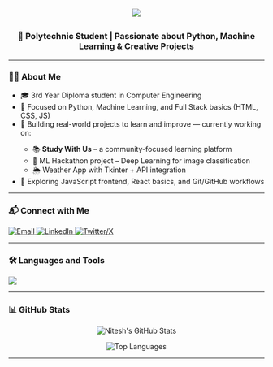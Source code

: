 <!-- Visitor Badge (optional) -->
<!-- <p align="right">
  <img src="https://visitor-badge.laobi.icu/badge?page_id=niteshkumavat.niteshkumavat&color=blue&title=Visitors" alt="Visitor badge"/>
</p> -->

<h1 align="center">
  <p align="center">
    <img src="https://readme-typing-svg.herokuapp.com?font=Fira+Code&weight=600&size=36&duration=2500&pause=1000&color=1E90FF&center=true&vCenter=true&width=600&lines=Hello!;I'm+Nitesh+Kumavat;Welcome+to+my+GitHub" />
  </p>
</h1>

<h3 align="center">🚀 Polytechnic Student | Passionate about Python, Machine Learning & Creative Projects</h3>

---

<h3 align="left">👨‍💻 About Me</h3>
<ul>
  <li>🎓 3rd Year Diploma student in Computer Engineering</li>
  <li>🧠 Focused on Python, Machine Learning, and Full Stack basics (HTML, CSS, JS)</li>
  <li>🚧 Building real-world projects to learn and improve — currently working on:</li>
  <ul>
    <li>📚 <strong>Study With Us</strong> – a community-focused learning platform</li>
    <li>🏁 ML Hackathon project – Deep Learning for image classification</li>
    <li>🌦️ Weather App with Tkinter + API integration</li>
  </ul>
  <li>📘 Exploring JavaScript frontend, React basics, and Git/GitHub workflows</li>
</ul>

---

<h3 align="left">📬 Connect with Me</h3>
<p align="left">
  <a href="mailto:niteshkumavat32@gmail.com">
    <img src="https://img.shields.io/badge/Gmail-D14836?style=for-the-badge&logo=gmail&logoColor=white" alt="Email"/>
  </a>
  <a href="https://www.linkedin.com/in/niteshkumavat" target="_blank">
    <img src="https://img.shields.io/badge/LinkedIn-0077B5?style=for-the-badge&logo=linkedin&logoColor=white" alt="LinkedIn"/>
  </a>
  <a href="https://x.com/niteshkumavat" target="_blank">
    <img src="https://img.shields.io/badge/X-000000?style=for-the-badge&logo=x&logoColor=white" alt="Twitter/X"/>
  </a>
</p>

---

<h3 align="left">🛠️ Languages and Tools</h3>
<p align="left">
  <img src="https://skillicons.dev/icons?i=python,html,css,js,react,nodejs,mysql,git,github,figma,cpp,java,flask,mongodb,postgresql,expressjs" />
</p>

---

<h3 align="left">📊 GitHub Stats</h3>
<p align="center">
  <img src="https://github-readme-stats.vercel.app/api?username=niteshkumavat&show_icons=true&theme=dracula" alt="Nitesh's GitHub Stats" />
</p>
<p align="center">
  <img src="https://github-readme-stats.vercel.app/api/top-langs/?username=niteshkumavat&layout=compact&theme=dracula" alt="Top Languages"/>
</p>

<!-- Optional Streak Stats -->
<!-- <p align="center">
  <img src="https://github-readme-streak-stats.herokuapp.com/?user=niteshkumavat&theme=dracula&hide_border=true" alt="GitHub Streak" />
</p> -->

---
